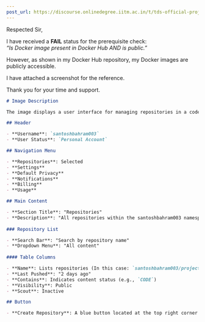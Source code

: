 ```yaml
---
post_url: https://discourse.onlinedegree.iitm.ac.in/t/tds-official-project1-discrepencies/171141/161
---
```

Respected Sir,

I have received a **FAIL** status for the prerequisite check:  
*“Is Docker image present in Docker Hub AND is public.”*

However, as shown in my Docker Hub repository, my Docker images are publicly accessible.

I have attached a screenshot for the reference.

Thank you for your time and support.

```markdown
# Image Description

The image displays a user interface for managing repositories in a code hosting platform. It features a dark-themed layout with the following elements:

## Header

- **Username**: `santoshbahram003`
- **User Status**: `Personal Account`

## Navigation Menu

- **Repositories**: Selected
- **Settings**
- **Default Privacy**
- **Notifications**
- **Billing**
- **Usage**

## Main Content

- **Section Title**: "Repositories"
- **Description**: "All repositories within the santoshbahram003 namespace."
  
### Repository List

- **Search Bar**: "Search by repository name"
- **Dropdown Menu**: "All content"
  
#### Table Columns

- **Name**: Lists repositories (In this case: `santoshbahram003/project-one`)
- **Last Pushed**: "2 days ago"
- **Contains**: Indicates content status (e.g., `CODE`)
- **Visibility**: Public
- **Scout**: Inactive

## Button

- **Create Repository**: A blue button located at the top right corner of the main content area.
```